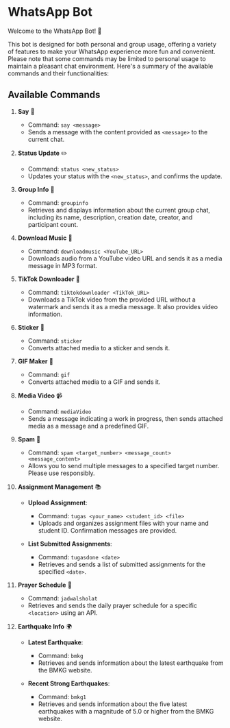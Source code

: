 # WhatsApp Bot

Welcome to the WhatsApp Bot! 🤖

This bot is designed for both personal and group usage, offering a variety of features to make your WhatsApp experience more fun and convenient. Please note that some commands may be limited to personal usage to maintain a pleasant chat environment. Here's a summary of the available commands and their functionalities:

## Available Commands

1. **Say** 💬
   - Command: `say <message>`
   - Sends a message with the content provided as `<message>` to the current chat.

2. **Status Update** ✏️
   - Command: `status <new_status>`
   - Updates your status with the `<new_status>`, and confirms the update.

3. **Group Info** 👥
   - Command: `groupinfo`
   - Retrieves and displays information about the current group chat, including its name, description, creation date, creator, and participant count.

4. **Download Music** 🎵
   - Command: `downloadmusic <YouTube_URL>`
   - Downloads audio from a YouTube video URL and sends it as a media message in MP3 format.

5. **TikTok Downloader** 📱
   - Command: `tiktokdownloader <TikTok_URL>`
   - Downloads a TikTok video from the provided URL without a watermark and sends it as a media message. It also provides video information.

6. **Sticker** 🎨
   - Command: `sticker`
   - Converts attached media to a sticker and sends it.

7. **GIF Maker** 🎥
   - Command: `gif`
   - Converts attached media to a GIF and sends it.

8. **Media Video** 📹
   - Command: `mediaVideo`
   - Sends a message indicating a work in progress, then sends attached media as a message and a predefined GIF.

9. **Spam** 📢
   - Command: `spam <target_number> <message_count> <message_content>`
   - Allows you to send multiple messages to a specified target number. Please use responsibly.

10. **Assignment Management** 📚
    - **Upload Assignment**:
      - Command: `tugas <your_name> <student_id> <file>`
      - Uploads and organizes assignment files with your name and student ID. Confirmation messages are provided.

    - **List Submitted Assignments**:
      - Command: `tugasdone <date>`
      - Retrieves and sends a list of submitted assignments for the specified `<date>`.

11. **Prayer Schedule** 🕌
    - Command: `jadwalsholat`
    - Retrieves and sends the daily prayer schedule for a specific `<location>` using an API.

12. **Earthquake Info** 🌍
    - **Latest Earthquake**:
      - Command: `bmkg`
      - Retrieves and sends information about the latest earthquake from the BMKG website.

    - **Recent Strong Earthquakes**:
      - Command: `bmkg1`
      - Retrieves and sends information about the five latest earthquakes with a magnitude of 5.0 or higher from the BMKG website.
